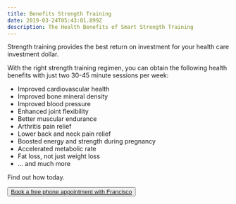 ```yaml
---
title: Benefits Strength Training
date: 2019-03-24T05:43:01.899Z
description: The Health Benefits of Smart Strength Training
---
```

Strength training provides the best return on investment for your health care investment dollar. 

With the right strength training regimen, you can obtain the following health benefits with just two 30-45 minute sessions per week:

* Improved cardiovascular health
* Improved bone mineral density
* Improved blood pressure
* Enhanced joint flexibility
* Better muscular endurance
* Arthritis pain relief
* Lower back and neck pain relief
* Boosted energy and strength during pregnancy
* Accelerated metabolic rate
* Fat loss, not just weight loss
* … and much more

Find out how today.

<div class="tc">
	<button type="button" 
class="btn w-100 w-auto-ns raise"><a href="https://calendly.com/isfny/15min?back=1" target="blank">Book a free phone appointment with Francisco</a></button></div>
